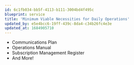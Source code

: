 ```yaml
---
id: 6c1fb034-bb5f-4113-b111-3004bd4f495c
blueprint: service
title: 'Minimum Viable Necessities for Daily Operations'
updated_by: e5e4bcc6-19ff-439c-8da4-c34b26fc4e3e
updated_at: 1684905710
---
```

- Communications Plan
- Operations Manual
- Subscription Management Register
- And More!